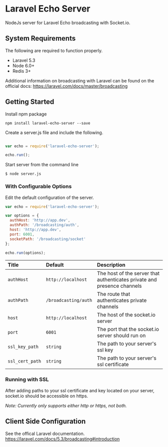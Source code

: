 # Laravel Echo Server

NodeJs server for Laravel Echo broadcasting with Socket.io.

## System Requirements

The following are required to function properly.

* Laravel 5.3
* Node 6.0+
* Redis 3+

Additional information on broadcasting with Laravel can be found on the official docs:
https://laravel.com/docs/master/broadcasting

## Getting Started

Install npm package

```
npm install laravel-echo-server --save
```

Create a server.js file and include the following.

```js

var echo = require('laravel-echo-server');

echo.run();

```

Start server from the command line

```
$ node server.js
```


### With Configurable Options

Edit the default configuration of the server.

```js
var echo = require('laravel-echo-server');

var options = {
  authHost: 'http://app.dev',
  authPath: '/broadcasting/auth',
  host: 'http://app.dev',
  port: 6001,
  socketPath: '/broadcasting/socket'
};

echo.run(options);
```

| Title | Default | Description |
| :------------- | :------------- | :------------- |
| `authHost` | `http://localhost` | The host of the server that authenticates private and presence channels  |
| `authPath` | `/broadcasting/auth` | The route that authenticates private channels  |
| `host` | `http://localhost` | The host of the socket.io server |
| `port` | `6001` | The port that the socket.io server should run on |
| `ssl_key_path` | `string` | The path to your server's ssl key |
| `ssl_cert_path` | `string` | The path to your server's ssl certificate |

### Running with SSL

After adding paths to your ssl certificate and key located on your server, socket.io should be accessible on https.

*Note: Currently only supports either http or https, not both.*

## Client Side Configuration

See the offical Laravel documentation. https://laravel.com/docs/5.3/broadcasting#introduction
